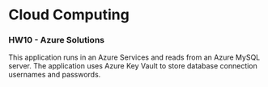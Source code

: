 # Cloud Computing
### HW10 - Azure Solutions

This application runs in an Azure Services and reads from an Azure MySQL server.
The application uses Azure Key Vault to store database connection usernames and passwords.


